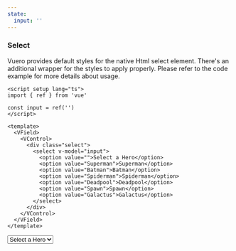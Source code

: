 ```yaml
---
state:
  input: ''
---
```


### Select

Vuero provides default styles for the native Html select element.
There's an additional wrapper for the styles to apply properly.
Please refer to the code example for more details about usage.

<!--code-->

```vue
<script setup lang="ts">
import { ref } from 'vue'

const input = ref('')
</script>

<template>
  <VField>
    <VControl>
      <div class="select">
        <select v-model="input">
          <option value="">Select a Hero</option>
          <option value="Superman">Superman</option>
          <option value="Batman">Batman</option>
          <option value="Spiderman">Spiderman</option>
          <option value="Deadpool">Deadpool</option>
          <option value="Spawn">Spawn</option>
          <option value="Galactus">Galactus</option>
        </select>
      </div>
    </VControl>
  </VField>
</template>
```

<!--/code-->

<!--example-->

<VField>
  <VControl>
    <div class="select">
      <select v-model="frontmatter.state.input">
        <option value="">Select a Hero</option>
        <option value="Superman">Superman</option>
        <option value="Batman">Batman</option>
        <option value="Spiderman">Spiderman</option>
        <option value="Deadpool">Deadpool</option>
        <option value="Spawn">Spawn</option>
        <option value="Galactus">Galactus</option>
      </select>
    </div>
  </VControl>
</VField>

<!--/example-->
